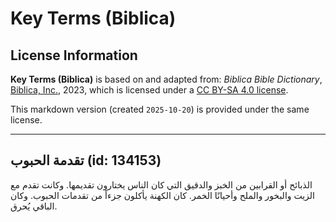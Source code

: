 # Key Terms (Biblica)

## License Information

**Key Terms (Biblica)** is based on and adapted from: _Biblica Bible Dictionary_, [Biblica, Inc.](https://www.biblica.com/), 2023, which is licensed under a [CC BY-SA 4.0 license](https://creativecommons.org/licenses/by-sa/4.0/legalcode.en).

This markdown version (created `2025-10-20`) is provided under the same license.



--------------------------------

## تقدمة الحبوب (id: 134153)

الذبائح أو القرابين من الخبز والدقيق التي كان الناس يختارون تقديمها. وكانت تقدم مع الزيت والبخور والملح وأحيانًا الخمر. كان الكهنة يأكلون جزءاً من تقدمات الحبوب. وكان الباقي يُحرق.



